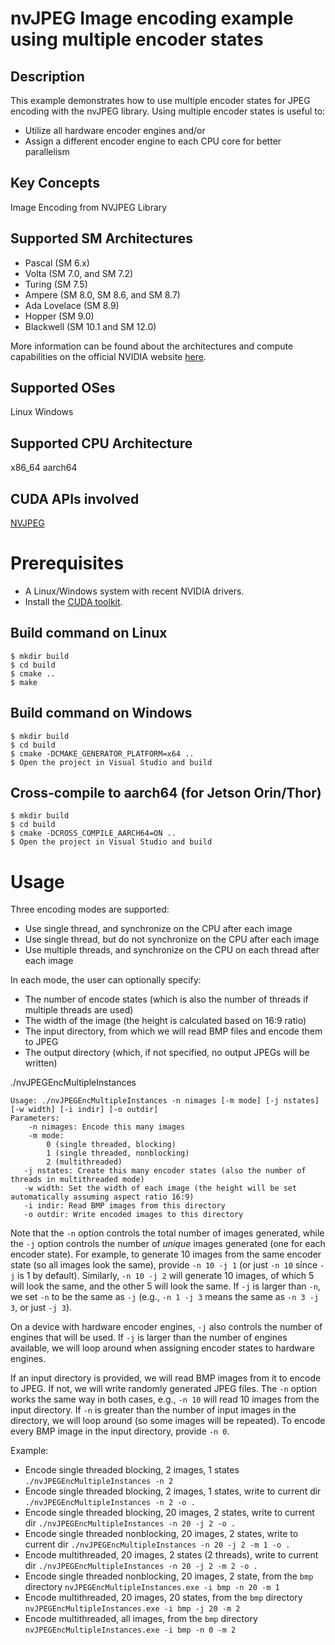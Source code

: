 # nvJPEG Image encoding example using multiple encoder states

## Description

This example demonstrates how to use multiple encoder states for JPEG encoding with the nvJPEG library.
Using multiple encoder states is useful to:
- Utilize all hardware encoder engines and/or
- Assign a different encoder engine to each CPU core for better parallelism

## Key Concepts

Image Encoding from NVJPEG Library

## Supported SM Architectures

- Pascal (SM 6.x)
- Volta (SM 7.0, and SM 7.2)
- Turing (SM 7.5)
- Ampere (SM 8.0, SM 8.6, and SM 8.7)
- Ada Lovelace (SM 8.9)
- Hopper (SM 9.0)
- Blackwell (SM 10.1 and SM 12.0)

More information can be found about the architectures and compute capabilities on the official NVIDIA website [here](https://developer.nvidia.com/cuda-gpus).

## Supported OSes

Linux
Windows

## Supported CPU Architecture

x86_64
aarch64

## CUDA APIs involved
[NVJPEG](https://docs.nvidia.com/cuda/nvjpeg/index.html)


# Prerequisites
- A Linux/Windows system with recent NVIDIA drivers.
- Install the [CUDA toolkit](https://developer.nvidia.com/cuda-downloads).

## Build command on Linux
```
$ mkdir build
$ cd build
$ cmake ..
$ make
```

## Build command on Windows
```
$ mkdir build
$ cd build
$ cmake -DCMAKE_GENERATOR_PLATFORM=x64 ..
$ Open the project in Visual Studio and build
```

## Cross-compile to aarch64 (for Jetson Orin/Thor)
```
$ mkdir build
$ cd build
$ cmake -DCROSS_COMPILE_AARCH64=ON ..
$ Open the project in Visual Studio and build
```

# Usage
Three encoding modes are supported:
- Use single thread, and synchronize on the CPU after each image
- Use single thread, but do not synchronize on the CPU after each image
- Use multiple threads, and synchronize on the CPU on each thread after each image

In each mode, the user can optionally specify:
- The number of encode states (which is also the number of threads if multiple threads are used)
- The width of the image (the height is calculated based on 16:9 ratio)
- The input directory, from which we will read BMP files and encode them to JPEG
- The output directory (which, if not specified, no output JPEGs will be written)

./nvJPEGEncMultipleInstances

```
Usage: ./nvJPEGEncMultipleInstances -n nimages [-m mode] [-j nstates] [-w width] [-i indir] [-o outdir]
Parameters:
    -n nimages: Encode this many images
    -m mode:
        0 (single threaded, blocking)
        1 (single threaded, nonblocking)
        2 (multithreaded)
   -j nstates: Create this many encoder states (also the number of threads in multithreaded mode)
   -w width: Set the width of each image (the height will be set automatically assuming aspect ratio 16:9)
   -i indir: Read BMP images from this directory
   -o outdir: Write encoded images to this directory
```

Note that the `-n` option controls the total number of images generated, while the `-j` option controls the number of *unique* images generated (one for each encoder state).
For example, to generate 10 images from the same encoder state (so all images look the same), provide `-n 10 -j 1` (or just `-n 10` since `-j` is 1 by default).
Similarly, `-n 10 -j 2` will generate 10 images, of which 5 will look the same, and the other 5 will look the same.
If `-j` is larger than `-n`, we set `-n` to be the same as `-j` (e.g., `-n 1 -j 3` means the same as `-n 3 -j 3`, or just `-j 3`).

On a device with hardware encoder engines, `-j` also controls the number of engines that will be used.
If `-j` is larger than the number of engines available, we will loop around when assigning encoder states to hardware engines.

If an input directory is provided, we will read BMP images from it to encode to JPEG. If not, we will write randomly generated JPEG files.
The `-n` option works the same way in both cases, e.g., `-n 10` will read 10 images from the input directory. 
If `-n` is greater than the number of input images in the directory, we will loop around (so some images will be repeated).
To encode every BMP image in the input directory, provide `-n 0`.

Example:

- Encode single threaded blocking, 2 images, 1 states `./nvJPEGEncMultipleInstances -n 2`
- Encode single threaded blocking, 2 images, 1 states, write to current dir `./nvJPEGEncMultipleInstances -n 2 -o .`
- Encode single threaded blocking, 20 images, 2 states, write to current dir `./nvJPEGEncMultipleInstances -n 20 -j 2 -o .`
- Encode single threaded nonblocking, 20 images, 2 states, write to current dir `./nvJPEGEncMultipleInstances -n 20 -j 2 -m 1 -o .`
- Encode multithreaded, 20 images, 2 states (2 threads), write to current dir `./nvJPEGEncMultipleInstances -n 20 -j 2 -m 2 -o .`
- Encode single threaded nonblocking, 20 images, 2 state, from the `bmp` directory `nvJPEGEncMultipleInstances.exe -i bmp -n 20 -m 1`
- Encode multithreaded, 20 images, 20 states, from the `bmp` directory `nvJPEGEncMultipleInstances.exe -i bmp -j 20 -m 2`
- Encode multithreaded, all images, from the `bmp` directory `nvJPEGEncMultipleInstances.exe -i bmp -n 0 -m 2`
